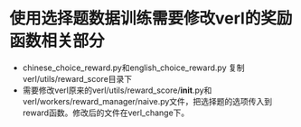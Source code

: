 # 使用选择题数据训练需要修改verl的奖励函数相关部分
- chinese_choice_reward.py和english_choice_reward.py 复制 verl/utils/reward_score目录下
- 需要修改verl原来的verl/utils/reward_score/__init__.py和verl/workers/reward_manager/naive.py文件，把选择题的选项传入到reward函数。修改后的文件在verl_change下。